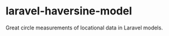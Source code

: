 laravel-haversine-model
=======================

Great circle measurements of locational data in Laravel models.